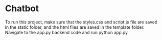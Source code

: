 # Chatbot
To run this project, make sure that the styles.css and script.js file are saved in the static folder, and the html files are saved in the template folder. Navigate to the app.py backend code and run python app.py
